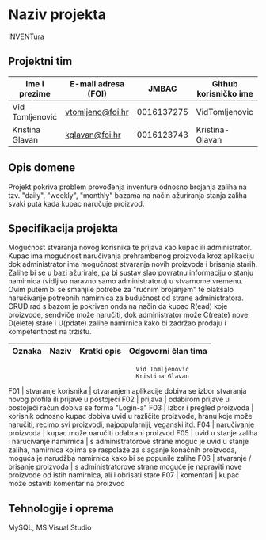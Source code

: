 # Naziv projekta
INVENTura

## Projektni tim

Ime i prezime   | E-mail adresa (FOI) | JMBAG      | Github korisničko ime
--------------  | ------------------- | ---------- | ---------------------
Vid Tomljenović | vtomljeno@foi.hr    | 0016137275 | VidTomljenovic
Kristina Glavan | kglavan@foi.hr      | 0016123743 | Kristina-Glavan


## Opis domene
Projekt pokriva problem provođenja inventure odnosno brojanja zaliha na tzv. "daily", "weekly", "monthly" bazama na način ažuriranja stanja zaliha svaki puta kada kupac naručuje proizvod. 

## Specifikacija projekta
Mogućnost stvaranja novog korisnika te prijava kao kupac ili administrator. Kupac ima mogućnost naručivanja prehrambenog proizvoda kroz aplikaciju dok administrator ima mogućnost stvaranja novih proizvoda i brisanja starih. Zalihe bi se u bazi ažurirale, pa bi sustav slao povratnu informaciju o stanju namirnica (vidljivo naravno samo administratoru) u stvarnome vremenu. Ovim putem bi se smanjile potrebe za "ručnim brojanjem" te olakšalo naručivanje potrebnih namirnica za budućnost od strane administratora. CRUD rad s bazom je pokriven onda na način da kupac R(ead) koje proizvode, sendviče može naručiti, dok administrator može C(reate) nove, D(elete) stare i U(pdate) zalihe namirnica kako bi zadržao prodaju i kompetentnost na tržištu.   


Oznaka | Naziv | Kratki opis        | Odgovorni član tima
------ | ----- | ------------------ | -------------------
                                        Vid Tomljenović
                                        Kristina Glavan
F01 | stvaranje korisnika           | otvaranjem aplikacije dobiva se izbor stvaranja novog profila ili prijave u postojeći 
F02 | prijava                       | odabirom prijave u postojeći račun dobiva se forma "Login-a"
F03 | izbor i pregled proizvoda     | korisnik odnosno kupac dobiva uvid u različite proizvode, hranu koje može naručiti, recimo svi proizvodi, najpopularniji, veganski itd.
F04 | naručivanje proizvoda         | kupac može naručiti odabrani proizvod
F05 | uvid u stanje zaliha i naručivanje namirnica | s administratorove strane moguć je uvid u stanje zaliha, namirnica kojima se raspolaže za slaganje konačnih proizvoda, moguća je narudžba namirnica kako bi se popunile zalihe 
F06 | stvaranje / brisanje proizvoda | s administratorove strane moguće je napraviti nove proizvode od istih namirnica, ali i obrisati stare
F07 | komentari | kupac može ostaviti komentar na proizvod

## Tehnologije i oprema
MySQL, MS Visual Studio 
